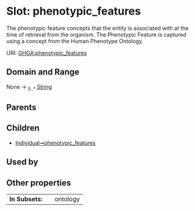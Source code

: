 
# Slot: phenotypic_features


The phenotypic feature concepts that the entity is associated with at the time of retrieval from the organism. The Phenotypic Feature is captured using a concept from the Human Phenotype Ontology.

URI: [GHGA:phenotypic_features](https://w3id.org/GHGA/phenotypic_features)


## Domain and Range

None &#8594;  <sub>0..\*</sub> [String](types/String.md)

## Parents


## Children

 *  [Individual➞phenotypic_features](Individual_phenotypic_features.md)

## Used by


## Other properties

|  |  |  |
| --- | --- | --- |
| **In Subsets:** | | ontology |

